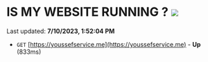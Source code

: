 # IS MY WEBSITE RUNNING ? [![](https://img.shields.io/static/v1?label=Sponsor&message=%E2%9D%A4&logo=GitHub&color=%23fe8e86)](https://github.com/sponsors/<username>)

Last updated: **7/10/2023, 1:52:04 PM**

- `GET` [https://youssefservice.me](https://youssefservice.me) - **Up** (833ms)
